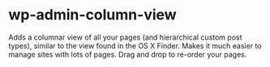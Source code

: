 wp-admin-column-view
====================

Adds a columnar view of all your pages (and hierarchical custom post types), similar to the view found in the OS X Finder. Makes it much easier to manage sites with lots of pages. Drag and drop to re-order your pages.
